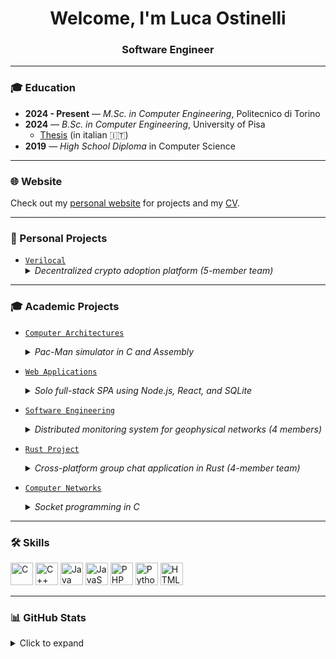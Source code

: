 <h1 align="center">Welcome, I'm Luca Ostinelli</h1>
<h3 align="center">Software Engineer</h3>

---

### 🎓 Education

- **2024 - Present** — *M.Sc. in Computer Engineering*, Politecnico di Torino
- **2024** — *B.Sc. in Computer Engineering*, University of Pisa
  - [Thesis](https://bt.lucaostinelli.it) (in italian 🇮🇹)
- **2019** — *High School Diploma* in Computer Science

---

### 🌐 Website

Check out my [personal website](https://lucaosti.github.io) for projects and my [CV](https://cv.lucaostinelli.it).

---

### 🚀 Personal Projects

- [`Verilocal`](https://github.com/Verilocal)
  <details>
    <summary><i>Decentralized crypto adoption platform (5-member team)</i></summary>
    Collaborative project aimed at promoting the use of cryptocurrencies among local businesses in Lugano, Switzerland. Developed “Verilocal”, a platform that connects crypto-friendly merchants with users, facilitating real-world adoption through verified listings and geo-localized discovery.
  </details>


---

### 🎓 Academic Projects

- [`Computer Architectures`](https://github.com/lucaosti/ComputerArchitectures-project)
  <details>
    <summary><i>Pac-Man simulator in C and Assembly</i></summary>
    Developed a Pac-Man-style game simulator by combining low-level logic in C with custom assembler microprogramming targeting a simplified CPU architecture.
  </details>

- [`Web Applications`](https://github.com/lucaosti/WebApplications-project)
  <details>
    <summary><i>Solo full-stack SPA using Node.js, React, and SQLite</i></summary>
    Designed and implemented a task management platform for university use, featuring role-based access for students and instructors.
    Enforced complex group formation rules, weighted grading, and secure session-based API authentication via Passport.js.
  </details>

- [`Software Engineering`](https://github.com/lucaosti/SoftwareEngineering-project)
  <details>
    <summary><i>Distributed monitoring system for geophysical networks (4 members)</i></summary>
    Team project simulating real-world software engineering workflows.
        Developed "GeoControl", a layered system for sensor data collection and visualization.
        Backend written in TypeScript, secured with token-based API authentication, and documented via Swagger.
        Unit and integration tests implemented with Jest (by Meta).
  </details>

- [`Rust Project`](https://github.com/lucaosti/Rust-project)
  <details>
    <summary><i>Cross-platform group chat application in Rust (4-member team)</i></summary>
    Built "Ruggine", a client-server chat system supporting user registration, group invitations, and message exchange.
        Focused on CPU usage efficiency and binary size optimization.
        The client logs performance data every 2 minutes. Runs on Linux, Windows, and macOS.
  </details>

- [`Computer Networks`](https://github.com/lucaosti/ComputerNetworks-project)
  <details>
    <summary><i>Socket programming in C</i></summary>
    Implemented a client-server communication system using TCP/IP sockets in C.
        Features robust protocol handling and message exchange logic.
        Includes a detailed project report explaining the architecture, protocol design, and testing methodology.
  </details>

---

### 🛠️ Skills

<p align="left">
<a href="https://docs.microsoft.com/en-us/cpp/?view=msvc-170" target="_blank" rel="noreferrer"><img src="https://raw.githubusercontent.com/danielcranney/readme-generator/main/public/icons/skills/c-colored.svg" width="36" height="36" alt="C" /></a>
<a href="https://docs.microsoft.com/en-us/cpp/?view=msvc-170" target="_blank" rel="noreferrer"><img src="https://raw.githubusercontent.com/danielcranney/readme-generator/main/public/icons/skills/cplusplus-colored.svg" width="36" height="36" alt="C++" /></a>
<a href="https://www.oracle.com/java/" target="_blank" rel="noreferrer"><img src="https://raw.githubusercontent.com/danielcranney/readme-generator/main/public/icons/skills/java-colored.svg" width="36" height="36" alt="Java" /></a>
<a href="https://developer.mozilla.org/en-US/docs/Web/JavaScript" target="_blank" rel="noreferrer"><img src="https://raw.githubusercontent.com/danielcranney/readme-generator/main/public/icons/skills/javascript-colored.svg" width="36" height="36" alt="JavaScript" /></a>
<a href="https://www.php.net/" target="_blank" rel="noreferrer"><img src="https://raw.githubusercontent.com/danielcranney/readme-generator/main/public/icons/skills/php-colored.svg" width="36" height="36" alt="PHP" /></a>
<a href="https://www.python.org/" target="_blank" rel="noreferrer"><img src="https://raw.githubusercontent.com/danielcranney/readme-generator/main/public/icons/skills/python-colored.svg" width="36" height="36" alt="Python" /></a>
<a href="https://developer.mozilla.org/en-US/docs/Glossary/HTML5" target="_blank" rel="noreferrer"><img src="https://raw.githubusercontent.com/danielcranney/readme-generator/main/public/icons/skills/html5-colored.svg" width="36" height="36" alt="HTML5" /></a>
</p>

---

### 📊 GitHub Stats

<details>
  <summary>Click to expand</summary>

  <br/>

  ![](https://github-readme-stats.vercel.app/api?username=lucaosti&theme=transparent&hide_border=true)<br/>
  ![](https://github-readme-stats.vercel.app/api/top-langs/?username=lucaosti&theme=transparent&hide_border=true&layout=compact)<br/>

</details>
